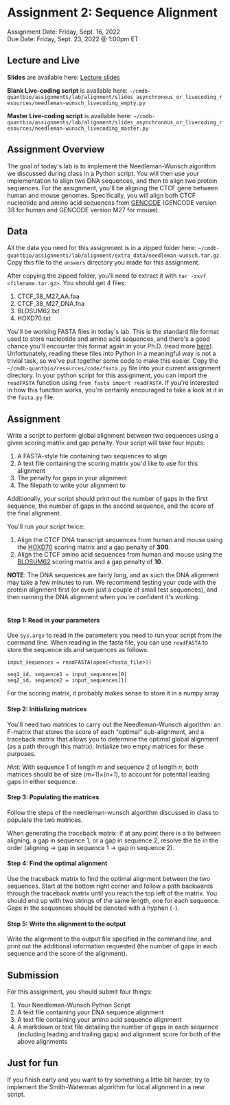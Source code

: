# Assignment 2: Sequence Alignment
Assignment Date: Friday, Sept. 16, 2022 <br>
Due Date: Friday, Sept. 23, 2022 @ 1:00pm ET <br>

## Lecture and Live

**Slides** are available here: [Lecture slides](https://docs.google.com/presentation/d/1IRm-2vsaJLWN2YV0us_UHHwVVDEfrvXu8zW-9zc0Jec/edit?usp=sharing)

**Blank Live-coding script** is available here: `~/cmdb-quantbio/assignments/lab/alignment/slides_asynchronous_or_livecoding_resources/needleman-wunsch_livecoding_empty.py`

**Master Live-coding script** is available here: `~/cmdb-quantbio/assignments/lab/alignment/slides_asynchronous_or_livecoding_resources/needleman-wunsch_livecoding_master.py`


## Assignment Overview

The goal of today's lab is to implement the Needleman-Wunsch algorithm we discussed during class in a Python script. You will then use your implementation to align two DNA sequences, and then to align two protein sequences. For the assignment, you'll be aligning the CTCF gene between human and mouse genomes. Specifically, you will align both CTCF nucleotide and amino acid sequences from [GENCODE](https://www.gencodegenes.org/) (GENCODE version 38 for human and GENCODE version M27 for mouse).

## Data

All the data you need for this assignment is in a zipped folder here: `~/cmdb-quantbio/assignments/lab/alignment/extra_data/needleman-wunsch.tar.gz`. Copy this file to the `answers` directory you made for this assignment.

After copying the zipped folder, you'll need to extract it with `tar -zxvf <filename.tar.gz>`. You should get 4 files:
1. CTCF_38_M27_AA.faa
2. CTCF_38_M27_DNA.fna
3. BLOSUM62.txt
4. HOXD70.txt

You'll be working FASTA files in today's lab. This is the standard file format used to store nucleotide and amino acid sequences, and there's a good chance you'll encounter this format again in your Ph.D. (read more [here](https://blast.ncbi.nlm.nih.gov/Blast.cgi?CMD=Web&PAGE_TYPE=BlastDocs&DOC_TYPE=BlastHelp)). Unfortunately, reading these files into Python in a meaningful way is not a trivial task, so we've put together some code to make this easier. Copy the `~/cmdb-quantbio/resources/code/fasta.py` file into your current assignment directory. In your python script for this assignment, you can import the `readFASTA`  function using `from fasta import readFASTA`. If you're interested in how this function works, you're certainly encouraged to take a look at it in the `fasta.py` file.

## Assignment

Write a script to perform global alignment between two sequences using a given scoring matrix and gap penalty. Your script will take four inputs:
1. A FASTA-style file containing two sequences to align
2. A text file containing the scoring matrix you'd like to use for this alignment
3. The penalty for gaps in your alignment
4. The filepath to write your alignment to

Additionally, your script should print out the number of gaps in the first sequence, the number of gaps in the second sequence, and the score of the final alignment.

You'll run your script twice:
1. Align the CTCF DNA transcript sequences from human and mouse using the [HOXD70](https://pubmed.ncbi.nlm.nih.gov/11928468/) scoring matrix and a gap penalty of **300**.
2. Align the CTCF amino acid sequences from human and mouse using the [BLOSUM62](https://www.pnas.org/content/89/22/10915) scoring matrix and a gap penalty of **10**.

**NOTE**: The DNA sequences are fairly long, and as such the DNA alignment may take a few minutes to run. We recommend testing your code with the protein alignment first (or even just a couple of small test sequences), and then running the DNA alignment when you're confident it's working.<br><br>

#### Step 1: Read in your parameters

Use `sys.argv` to read in the parameters you need to run your script from the command line. When reading in the fasta file, you can use `readFASTA` to store the sequence ids and sequences as follows:

```
input_sequences = readFASTA(open(<fasta_file>))

seq1_id, sequence1 = input_sequences[0]
seq2_id, sequence2 = input_sequences[1]
```

For the scoring matrix, it probably makes sense to store it in a numpy array

#### Step 2: Initializing matrices

You'll need two matrices to carry out the Needleman-Wunsch algorithm: an F-matrix that stores the score of each "optimal" sub-alignment, and a traceback matrix that allows you to determine the optimal global alignment (as a path through this matrix). Initialize two empty matrices for these purposes.

*Hint*: With sequence 1 of length *m* and sequence 2 of length *n*, both matrices should be of size (*m+1*)×(*n+1*), to account for potential leading gaps in either sequence.

#### Step 3: Populating the matrices

Follow the steps of the needleman-wunsch algorithm discussed in class to populate the two matrices.

When generating the traceback matrix: if at any point there is a tie between aligning, a gap in sequence 1, or a gap in sequence 2, resolve the tie in the order (aligning -> gap in sequence 1 -> gap in sequence 2).

#### Step 4: Find the optimal alignment

Use the traceback matrix to find the optimal alignment between the two sequences. Start at the bottom right corner and follow a path backwards through the traceback matrix until you reach the top left of the matrix. You should end up with two strings of the same length, one for each sequence. Gaps in the sequences should be denoted with a hyphen (`-`).

#### Step 5: Write the alignment to the output

Write the alignment to the output file specified in the command line, and print out the additional information requested (the number of gaps in each sequence and the score of the  alignment).


## Submission

For this assignment, you should submit four things:
1. Your Needleman-Wunsch Python Script
2. A text file containing your DNA sequence alignment
3. A text file containing your amino acid sequence alignment
4. A markdown or text file detailing the number of gaps in each sequence (including leading and trailing gaps) and alignment score for both of the above alignments

## Just for fun

If you finish early and you want to try something a little bit harder, try to implement the Smith-Waterman algorithm for local alignment in a new script. 